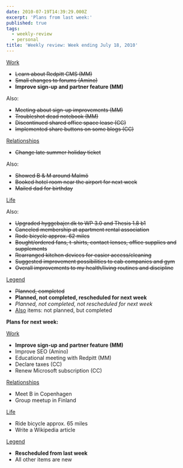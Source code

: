 ```yaml
---
date: 2010-07-19T14:39:29.000Z
excerpt: 'Plans from last week:'
published: true
tags:
  - weekly-review
  - personal
title: 'Weekly review: Week ending July 18, 2010'
---
```

<u>Work</u>

*   <del>Learn about Redpitt CMS (MM)</del>
*   <del>Small changes to forums (Amino)</del>
*   **Improve sign-up and partner feature (MM)**

Also:

*   <del>Meeting about sign-up improvements (MM)</del>
*   <del>Troubleshot dead notebook (MM)</del>
*   <del>Discontinued shared office space lease (CC)</del>
*   <del>Implemented share buttons on some blogs (CC)</del>

<u>Relationships</u>

*   <del>Change late summer holiday ticket</del>

Also:

*   <del>Showed B & M around Malmö</del>
*   <del>Booked hotel room near the airport for next week</del>
*   <del>Mailed dad for birthday</del>

<u>Life</u>

Also:

*   <del>Upgraded hyggebajer.dk to WP 3.0 and Thesis 1.8 b1</del>
*   <del>Canceled membership at apartment rental association</del>
*   <del>Rode bicycle approx. 62 miles</del>
*   <del>Bought/ordered fans, t-shirts, contact lenses, office supplies and supplements</del>
*   <del>Rearranged kitchen devices for easier access/cleaning</del>
*   <del>Suggested improvement possibilities to cab companies and gym</del>
*   <del>Overall improvements to my health/living routines and discipline</del>

<u>Legend</u>

*   <del>Planned, completed</del>
*   **Planned, not completed, rescheduled for next week**
*   _Planned, not completed, not rescheduled for next week_
*   <u>Also</u> items: not planned, but completed

<a id="next-week"></a>**Plans for next week:**

<u>Work</u>

*   **Improve sign-up and partner feature (MM)**
*   Improve SEO (Amino)
*   Educational meeting with Redpitt (MM)
*   Declare taxes (CC)
*   Renew Microsoft subscription (CC)

<u>Relationships</u>

*   Meet B in Copenhagen
*   Group meetup in Finland

<u>Life</u>

*   Ride bicycle approx. 65 miles
*   Write a Wikipedia article

<u>Legend</u>

*   **Rescheduled from last week**
*   All other items are new
